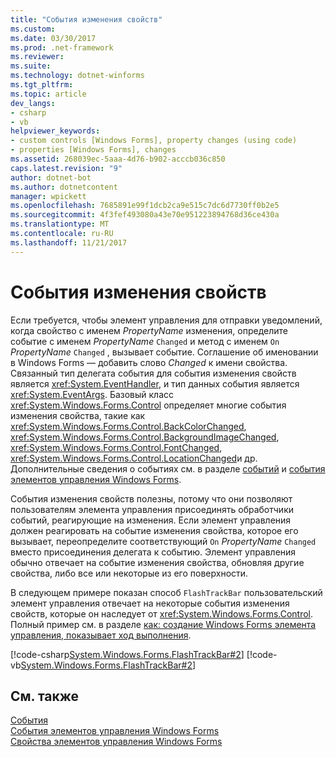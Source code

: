 ```yaml
---
title: "События изменения свойств"
ms.custom: 
ms.date: 03/30/2017
ms.prod: .net-framework
ms.reviewer: 
ms.suite: 
ms.technology: dotnet-winforms
ms.tgt_pltfrm: 
ms.topic: article
dev_langs:
- csharp
- vb
helpviewer_keywords:
- custom controls [Windows Forms], property changes (using code)
- properties [Windows Forms], changes
ms.assetid: 268039ec-5aaa-4d76-b902-acccb036c850
caps.latest.revision: "9"
author: dotnet-bot
ms.author: dotnetcontent
manager: wpickett
ms.openlocfilehash: 7685891e99f1dcb2ca9e515c7dc6d7730ff0b2e5
ms.sourcegitcommit: 4f3fef493080a43e70e951223894768d36ce430a
ms.translationtype: MT
ms.contentlocale: ru-RU
ms.lasthandoff: 11/21/2017
---
```

# <a name="property-changed-events"></a>События изменения свойств
Если требуется, чтобы элемент управления для отправки уведомлений, когда свойство с именем *PropertyName* изменения, определите событие с именем *PropertyName* `Changed` и метод с именем `On` *PropertyName* `Changed` , вызывает событие. Соглашение об именовании в Windows Forms — добавить слово *Changed* к имени свойства. Связанный тип делегата события для события изменения свойств является <xref:System.EventHandler>, и тип данных события является <xref:System.EventArgs>. Базовый класс <xref:System.Windows.Forms.Control> определяет многие события изменения свойства, такие как <xref:System.Windows.Forms.Control.BackColorChanged>, <xref:System.Windows.Forms.Control.BackgroundImageChanged>, <xref:System.Windows.Forms.Control.FontChanged>, <xref:System.Windows.Forms.Control.LocationChanged>и др. Дополнительные сведения о событиях см. в разделе [событий](../../../../docs/standard/events/index.md) и [события элементов управления Windows Forms](../../../../docs/framework/winforms/controls/events-in-windows-forms-controls.md).  
  
 События изменения свойств полезны, потому что они позволяют пользователям элемента управления присоединять обработчики событий, реагирующие на изменения. Если элемент управления должен реагировать на событие изменения свойства, которое его вызывает, переопределите соответствующий `On` *PropertyName* `Changed` вместо присоединения делегата к событию. Элемент управления обычно отвечает на событие изменения свойства, обновляя другие свойства, либо все или некоторые из его поверхности.  
  
 В следующем примере показан способ `FlashTrackBar` пользовательский элемент управления отвечает на некоторые события изменения свойств, которые он наследует от <xref:System.Windows.Forms.Control>. Полный пример см. в разделе [как: создание Windows Forms элемента управления, показывает ход выполнения](../../../../docs/framework/winforms/controls/how-to-create-a-windows-forms-control-that-shows-progress.md).  
  
 [!code-csharp[System.Windows.Forms.FlashTrackBar#2](../../../../samples/snippets/csharp/VS_Snippets_Winforms/System.Windows.Forms.FlashTrackBar/CS/FlashTrackBar.cs#2)]
 [!code-vb[System.Windows.Forms.FlashTrackBar#2](../../../../samples/snippets/visualbasic/VS_Snippets_Winforms/System.Windows.Forms.FlashTrackBar/VB/FlashTrackBar.vb#2)]  
  
## <a name="see-also"></a>См. также  
 [События](../../../../docs/standard/events/index.md)  
 [События элементов управления Windows Forms](../../../../docs/framework/winforms/controls/events-in-windows-forms-controls.md)  
 [Свойства элементов управления Windows Forms](../../../../docs/framework/winforms/controls/properties-in-windows-forms-controls.md)
